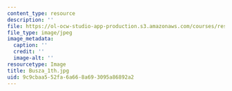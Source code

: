```yaml
---
content_type: resource
description: ''
file: https://ol-ocw-studio-app-production.s3.amazonaws.com/courses/res-8-005-vibrations-and-waves-problem-solving-fall-2012/9c9cbaa552fa6a668a693095a86892a2_Busza_1th.jpg
file_type: image/jpeg
image_metadata:
  caption: ''
  credit: ''
  image-alt: ''
resourcetype: Image
title: Busza_1th.jpg
uid: 9c9cbaa5-52fa-6a66-8a69-3095a86892a2
---
```

